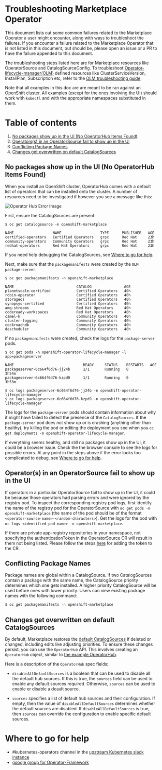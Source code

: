# Troubleshooting Marketplace Operator

This document lists out some common failures related to the Marketplace Operator a user might encounter, along with ways to troubleshoot the failures. If you encounter a failure related to the Marketplace Operator that is not listed in this document, but should be, please open an issue or a PR to have the failure appended to this document. 

The troubleshooting steps listed here are for Marketplace resources like OperatorSource and CatalogSourceConfig. To troubleshoot [Operator-lifecycle-manager(OLM)](https://github.com/operator-framework/operator-lifecycle-manager) defined resources like ClusterServiceVersion, InstallPlan, Subscription etc, refer to the [OLM troubleshooting guide](https://github.com/operator-framework/operator-lifecycle-manager/blob/master/doc/design/debugging.md).

Note that all examples in this doc are are meant to be ran against an OpenShift cluster. All examples (except for the ones involving the UI) should work with `kubectl` and with the appropriate namespaces substituted in them.   

Table of contents
===================

1. [No packages show up in the UI (No OperatorHub Items Found)](#no-packages-show-up-in-the-ui-no-operatorhub-items-found)
2. [Operators(s) in an OperatorSource fail to show up in the UI](#operators-in-an-operatorsource-fail-to-show-up-in-the-ui) 
3. [Conflicting Package Names](#conflicting-package-names)
4. [Changes get overwritten on default CatalogSources](#changes-get-overwritten-on-default-catalogsources)

## No packages show up in the UI (No OperatorHub Items Found)

When you install an OpenShift cluster, OperatorHub comes with a default list of operators that can be installed onto the cluster. A number of resources need to be investigated if however you see a message like this: 

![Operator Hub Error Image](images/OperatorHubError.png)


First, ensure the CatalogSources are present:

```
$ oc get catalogsource -n openshift-marketplace 

NAME                  NAME                  TYPE      PUBLISHER   AGE
certified-operators   Certified Operators   grpc      Red Hat     23h
community-operators   Community Operators   grpc      Red Hat     23h
redhat-operators      Red Hat Operators     grpc      Red Hat     23h

```
If you need help debugging the CatalogSources, see [Where to go for help](#where-to-go-for-help). 

Next, make sure that the `packagemanifests` were created by the `OLM package-server`. 

```
$ oc get packagemanifests -n openshift-marketplace

NAME                             CATALOG               AGE
planetscale-certified            Certified Operators   40h
robin-operator                   Certified Operators   40h
storageos                        Certified Operators   40h
synopsys-certified               Certified Operators   40h
amq-streams                      Red Hat Operators     40h
codeready-workspaces             Red Hat Operators     40h
camel-k                          Community Operators   40h
cluster-logging                  Community Operators   40h
cockroachdb                      Community Operators   40h
descheduler                      Community Operators   40h
```

If no `packagemanifests` were created, check the logs for the `package-server` pods.

```
$ oc get pods -n openshift-operator-lifecycle-manager -l app=packageserver

NAME                                READY     STATUS    RESTARTS   AGE
packageserver-6c664f6d76-jj24b      1/1       Running   0          3h54m
packageserver-6c664f6d76-kzpd9      1/1       Running   0          3h53m

$ oc logs packageserver-6c664f6d76-jj24b -n openshift-operator-lifecycle-manager
$ oc logs packageserver-6c664f6d76-kzpd9 -n openshift-operator-lifecycle-manager

```

The logs for the `package-server` pods should contain information about why it might have failed to detect the presence of the `CatalogSources`. If the `package-server` pod does not show up or is crashing (anything other than healthy), try killing the pod or editing the deployment you see when you `oc get deployments -n openshift-operator-lifecycle-manager`.

If everything seems healthy, and still no packages show up in the UI, it could be a browser issue. Check the the browser console to see the logs for possible errors. At any point in the steps above if the error looks too complicated to debug, see [Where to go for help](#where-to-go-for-help). 

## Operator(s) in an OperatorSource fail to show up in the UI

If operators in a particular OperatorSource fail to show up in the UI, it could be because those operators had parsing errors and were ignored by the registry pod. To inspect the corresponding registry pod logs, first identify the name of the registry pod for the OperatorSource with `oc get pods -n openshift-marketplace` (the name of the pod should be of the format `<operator-source-name>-<random-characters>`). Get the logs for the pod with `oc logs <identified-pod-name> -n openshift-marketplace`.

If there are private app-registry repositories in your namespace, not specifying the authenticationToken in the OperatorSource CR will result in them not being listed. Please follow the steps [here](https://github.com/operator-framework/operator-marketplace/blob/master/docs/how-to-authenticate-private-repositories.md) for adding the token to the CR.  

## Conflicting Package Names

Package names are global within a CatalogSource. If two CatalogSources contain a package with the same name, the CatalogSource priority determines which one gets installed. A higher priority CatalogSource will be used before ones with lower priority. Users can view existing package names with the following command:

```bash
$ oc get packagemanifests -n openshift-marketplace
```

## Changes get overwritten on default CatalogSources

By default, Marketplace restores the [default CatalogSources](./defaults) if deleted or changed, including edits like adjusting priorities. To ensure these changes persist, you can use the `OperatorHub` API. This involves creating an `OperatorHub` object, similar to [the example OperatorHub](deploy/example/operatorhub.yaml).

Here is a description of the `OperatorHub` spec fields:

- `disableAllDefaultSources` is a boolean that can be used to disable all the default hub sources. If this is true, the `sources` field can be used to enable any default sources required. Otherwise, `sources` can be used to enable or disable a deault source.

- `sources` specifies a list of default hub sources and their configuration. If empty, then the value of `disableAllDefaultSources` determines whether the default sources are disabled. If `disableAllDefaultSources` is true, then `sources` can override the configuration to enable specific default sources.

# Where to go for help

* #kubernetes-operators channel in the [upstream Kubernetes slack instance](https://slack.k8s.io/)
* [google group for Operator-Framework](https://groups.google.com/forum/#!forum/operator-framework)
